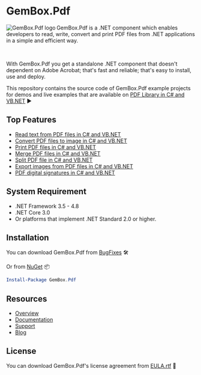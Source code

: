 # GemBox.Pdf

<img src="https://www.gemboxsoftware.com/images/NugetGba.png" alt="GemBox.Pdf logo" align="left" />

GemBox.Pdf is a .NET component which enables developers to read, write, convert and print PDF files from .NET applications in a simple and efficient way.

<br/>

With GemBox.Pdf you get a standalone .NET component that doesn't dependent on Adobe Acrobat; that's fast and reliable; that's easy to install, use and deploy.

This repository contains the source code of GemBox.Pdf example projects for demos and live examples that are available on [PDF Library in C# and VB.NET](https://www.gemboxsoftware.com/pdf/examples/c-sharp-vb-net-pdf-library/101) ▶

## Top Features

* [Read text from PDF files in C# and VB.NET](https://www.gemboxsoftware.com/pdf/examples/c-sharp-vb-net-read-pdf/205)
* [Convert PDF files to image in C# and VB.NET](https://www.gemboxsoftware.com/pdf/examples/c-sharp-convert-pdf-to-image/208)
* [Print PDF files in C# and VB.NET](https://www.gemboxsoftware.com/pdf/examples/c-sharp-vb-net-print-pdf/207)
* [Merge PDF files in C# and VB.NET](https://www.gemboxsoftware.com/pdf/examples/c-sharp-vb-net-merge-pdf/201)
* [Split PDF file in C# and VB.NET](https://www.gemboxsoftware.com/pdf/examples/c-sharp-vb-net-split-pdf/202)
* [Export images from PDF files in C# and VB.NET](https://www.gemboxsoftware.com/pdf/examples/c-sharp-vb-export-images-from-pdf/206)
* [PDF digital signatures in C# and VB.NET](https://www.gemboxsoftware.com/pdf/examples/c-sharp-vb-net-pdf-digital-signature/1102)

## System Requirement

* .NET Framework 3.5 - 4.8
* .NET Core 3.0
* Or platforms that implement .NET Standard 2.0 or higher.

## Installation

You can download GemBox.Pdf from [BugFixes](https://www.gemboxsoftware.com/pdf/downloads/BugFixes.htm) 🛠️

Or from [NuGet](https://www.nuget.org/packages/GemBox.Pdf/) 📦

```powershell
Install-Package GemBox.Pdf
```

## Resources
* [Overview](https://www.gemboxsoftware.com/pdf)
* [Documentation](https://www.gemboxsoftware.com/pdf/help/html/Introduction.htm)
* [Support](https://www.gemboxsoftware.com/pdf/support)
* [Blog](https://www.gemboxsoftware.com/gembox-pdf)

## License

You can download GemBox.Pdf's license agreement from [EULA.rtf](https://www.gemboxsoftware.com/pdf/EULA.rtf) 📝
